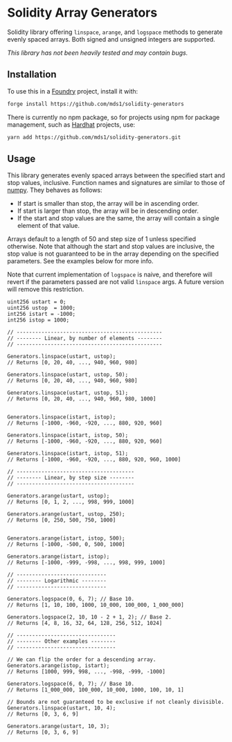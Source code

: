 # Solidity Array Generators

Solidity library offering `linspace`, `arange`, and `logspace` methods to generate evenly spaced arrays.
Both signed and unsigned integers are supported.

*This library has not been heavily tested and may contain bugs.*

## Installation

To use this in a [Foundry](https://github.com/foundry-rs/foundry) project, install it with:

```sh
forge install https://github.com/mds1/solidity-generators
```

There is currently no npm package, so for projects using npm for package management, such as [Hardhat](https://hardhat.org/) projects, use:

```sh
yarn add https://github.com/mds1/solidity-generators.git
```

## Usage

This library generates evenly spaced arrays between the specified start and stop values, inclusive.
Function names and signatures are similar to those of [numpy](https://numpy.org/).
They behaves as follows:

- If start is smaller than stop, the array will be in ascending order.
- If start is larger than stop, the array will be in descending order.
- If the start and stop values are the same, the array will contain a single element of that value.

Arrays default to a length of 50 and step size of 1 unless specified otherwise.
Note that although the start and stop values are inclusive, the stop value is not guaranteed to be in the array depending on the specified parameters.
See the examples below for more info.

Note that current implementation of `logspace` is naive, and therefore will revert if the parameters passed are not valid `linspace` args.
A future version will remove this restriction.

```solidity
uint256 ustart = 0;
uint256 ustop  = 1000;
int256 istart = -1000;
int256 istop = 1000;

// -----------------------------------------------
// -------- Linear, by number of elements --------
// -----------------------------------------------

Generators.linspace(ustart, ustop);
// Returns [0, 20, 40, ..., 940, 960, 980]

Generators.linspace(ustart, ustop, 50);
// Returns [0, 20, 40, ..., 940, 960, 980] 

Generators.linspace(ustart, ustop, 51);
// Returns [0, 20, 40, ..., 940, 960, 980, 1000]


Generators.linspace(istart, istop);
// Returns [-1000, -960, -920, ..., 880, 920, 960]

Generators.linspace(istart, istop, 50);
// Returns [-1000, -960, -920, ..., 880, 920, 960]

Generators.linspace(istart, istop, 51);
// Returns [-1000, -960, -920, ..., 880, 920, 960, 1000]

// --------------------------------------
// -------- Linear, by step size --------
// --------------------------------------

Generators.arange(ustart, ustop);
// Returns [0, 1, 2, ..., 998, 999, 1000]

Generators.arange(ustart, ustop, 250);
// Returns [0, 250, 500, 750, 1000]


Generators.arange(istart, istop, 500);
// Returns [-1000, -500, 0, 500, 1000]

Generators.arange(istart, istop);
// Returns [-1000, -999, -998, ..., 998, 999, 1000]

// -----------------------------
// -------- Logarithmic --------
// -----------------------------

Generators.logspace(0, 6, 7); // Base 10.
// Returns [1, 10, 100, 1000, 10_000, 100_000, 1_000_000]

Generators.logspace(2, 10, 10 - 2 + 1, 2); // Base 2.
// Returns [4, 8, 16, 32, 64, 128, 256, 512, 1024]

// --------------------------------
// -------- Other examples --------
// --------------------------------

// We can flip the order for a descending array.
Generators.arange(istop, istart);
// Returns [1000, 999, 998, ..., -998, -999, -1000]

Generators.logspace(6, 0, 7); // Base 10.
// Returns [1_000_000, 100_000, 10_000, 1000, 100, 10, 1]

// Bounds are not guaranteed to be exclusive if not cleanly divisible.
Generators.linspace(ustart, 10, 4);
// Returns [0, 3, 6, 9]

Generators.arange(ustart, 10, 3);
// Returns [0, 3, 6, 9]
```
